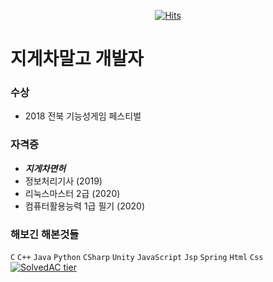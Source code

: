 <div align=center>
  
  [![Hits](https://hits.seeyoufarm.com/api/count/incr/badge.svg?url=https%3A%2F%2Fgithub.com%2Fwonderfullhuman&count_bg=%232100FF&title_bg=%23FF0000&icon=&icon_color=%232500FF&title=hits&edge_flat=false)](https://hits.seeyoufarm.com)
  
</div>

# 지게차말고 개발자

### 수상
- 2018 전북 기능성게임 페스티벌

### 자격증
- **_지게차면허_**
- 정보처리기사 (2019)
- 리눅스마스터 2급 (2020)
- 컴퓨터활용능력 1급 필기 (2020)

### 해보긴 해본것들
`C` `C++` `Java` `Python` `CSharp` `Unity` `JavaScript` `Jsp` `Spring` `Html` `Css`
[![SolvedAC tier](http://mazassumnida.wtf/api/v2/generate_badge?boj=kt0900)](https://solved.ac/kt0900)
